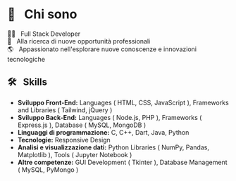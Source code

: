 # 💫 &nbsp; Chi sono
👨‍💻 &nbsp; Full Stack Developer  
💼 &nbsp; Alla ricerca di nuove opportunità professionali  
🌎 &nbsp; Appassionato nell'esplorare nuove conoscenze e innovazioni tecnologiche

## 🛠️ &nbsp; Skills
- **Sviluppo Front-End:** Languages ( HTML, CSS, JavaScript ), Frameworks and Libraries ( Tailwind, jQuery )
- **Sviluppo Back-End:** Languages ( Node.js, PHP ), Frameworks ( Express.js ), Database ( MySQL, MongoDB )
- **Linguaggi di programmazione:** C, C++, Dart, Java, Python
- **Tecnologie:** Responsive Design
- **Analisi e visualizzazione dati:** Python Libraries ( NumPy, Pandas, Matplotlib ), Tools ( Jupyter Notebook )
- **Altre competenze:** GUI Development ( Tkinter ), Database Management ( MySQL, PyMongo )
